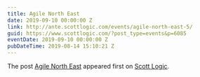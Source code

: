 ```yaml
---
title: Agile North East
date: 2019-09-10 00:00:00 Z
link: http://ante.scottlogic.com/events/agile-north-east-5/
guid: https://www.scottlogic.com/?post_type=events&p=6085
eventDate: 2019-09-10 00:00:00 Z
pubDateTime: 2019-08-14 15:10:21 Z
---
```


<p>The post <a rel="nofollow" href="http://ante.scottlogic.com/events/agile-north-east-5/">Agile North East</a> appeared first on <a rel="nofollow" href="http://ante.scottlogic.com">Scott Logic</a>.</p>